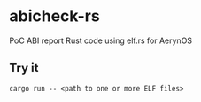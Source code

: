 # abicheck-rs

PoC ABI report Rust code using elf.rs for AerynOS

## Try it

`cargo run -- <path to one or more ELF files>`
